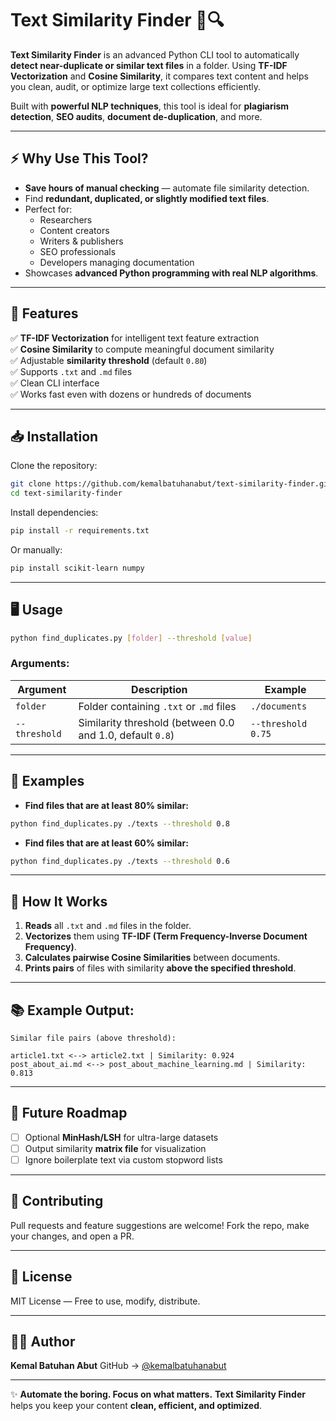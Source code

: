 # Text Similarity Finder 📝🔍

**Text Similarity Finder** is an advanced Python CLI tool to automatically **detect near-duplicate or similar text files** in a folder. Using **TF-IDF Vectorization** and **Cosine Similarity**, it compares text content and helps you clean, audit, or optimize large text collections efficiently.

Built with **powerful NLP techniques**, this tool is ideal for **plagiarism detection**, **SEO audits**, **document de-duplication**, and more.

---

## ⚡ Why Use This Tool?

- **Save hours of manual checking** — automate file similarity detection.
- Find **redundant, duplicated, or slightly modified text files**.
- Perfect for:
  - Researchers
  - Content creators
  - Writers & publishers
  - SEO professionals
  - Developers managing documentation
- Showcases **advanced Python programming with real NLP algorithms**.

---

## 🚀 Features

✅ **TF-IDF Vectorization** for intelligent text feature extraction  
✅ **Cosine Similarity** to compute meaningful document similarity  
✅ Adjustable **similarity threshold** (default `0.80`)  
✅ Supports `.txt` and `.md` files  
✅ Clean CLI interface  
✅ Works fast even with dozens or hundreds of documents

---

## 📥 Installation

Clone the repository:

```bash
git clone https://github.com/kemalbatuhanabut/text-similarity-finder.git
cd text-similarity-finder
````

Install dependencies:

```bash
pip install -r requirements.txt
```

Or manually:

```bash
pip install scikit-learn numpy
```

---

## 🖥️ Usage

```bash
python find_duplicates.py [folder] --threshold [value]
```

### Arguments:

| Argument      | Description                                               | Example            |
| ------------- | --------------------------------------------------------- | ------------------ |
| `folder`      | Folder containing `.txt` or `.md` files                   | `./documents`      |
| `--threshold` | Similarity threshold (between 0.0 and 1.0, default `0.8`) | `--threshold 0.75` |

---

## 📌 Examples

* **Find files that are at least 80% similar:**

```bash
python find_duplicates.py ./texts --threshold 0.8
```

* **Find files that are at least 60% similar:**

```bash
python find_duplicates.py ./texts --threshold 0.6
```

---

## 🧠 How It Works

1. **Reads** all `.txt` and `.md` files in the folder.
2. **Vectorizes** them using **TF-IDF (Term Frequency-Inverse Document Frequency)**.
3. **Calculates pairwise Cosine Similarities** between documents.
4. **Prints pairs** of files with similarity **above the specified threshold**.

---

## 📚 Example Output:

```
Similar file pairs (above threshold):

article1.txt <--> article2.txt | Similarity: 0.924
post_about_ai.md <--> post_about_machine_learning.md | Similarity: 0.813
```

---

## 🔄 Future Roadmap

* [ ] Optional **MinHash/LSH** for ultra-large datasets
* [ ] Output similarity **matrix file** for visualization
* [ ] Ignore boilerplate text via custom stopword lists

---

## 🤝 Contributing

Pull requests and feature suggestions are welcome! Fork the repo, make your changes, and open a PR.

---

## 📜 License

MIT License — Free to use, modify, distribute.

---

## 👨‍💻 Author

**Kemal Batuhan Abut**
GitHub → [@kemalbatuhanabut](https://github.com/kemalbatuhanabut)

---

✨ **Automate the boring. Focus on what matters.**
**Text Similarity Finder** helps you keep your content **clean, efficient, and optimized**.
